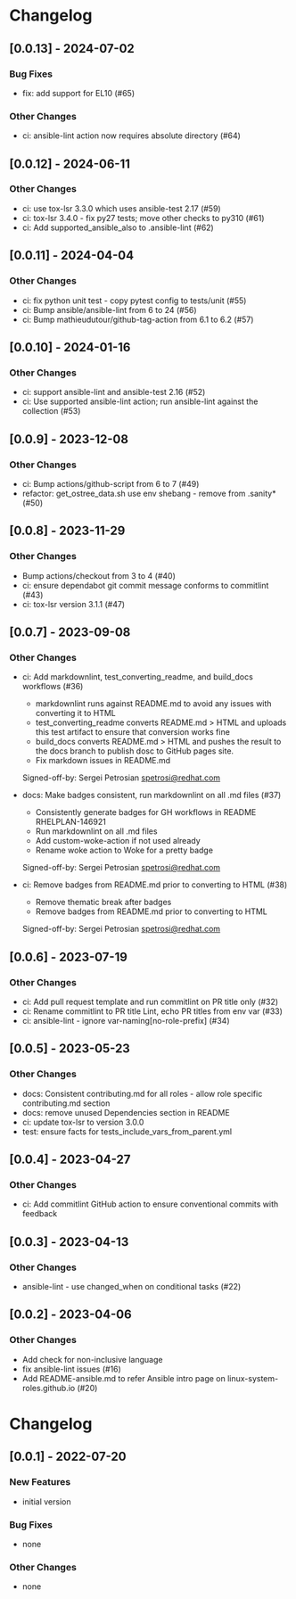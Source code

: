 Changelog
=========

[0.0.13] - 2024-07-02
--------------------

### Bug Fixes

- fix: add support for EL10 (#65)

### Other Changes

- ci: ansible-lint action now requires absolute directory (#64)

[0.0.12] - 2024-06-11
--------------------

### Other Changes

- ci: use tox-lsr 3.3.0 which uses ansible-test 2.17 (#59)
- ci: tox-lsr 3.4.0 - fix py27 tests; move other checks to py310 (#61)
- ci: Add supported_ansible_also to .ansible-lint (#62)

[0.0.11] - 2024-04-04
--------------------

### Other Changes

- ci: fix python unit test - copy pytest config to tests/unit (#55)
- ci: Bump ansible/ansible-lint from 6 to 24 (#56)
- ci: Bump mathieudutour/github-tag-action from 6.1 to 6.2 (#57)

[0.0.10] - 2024-01-16
--------------------

### Other Changes

- ci: support ansible-lint and ansible-test 2.16 (#52)
- ci: Use supported ansible-lint action; run ansible-lint against the collection (#53)

[0.0.9] - 2023-12-08
--------------------

### Other Changes

- ci: Bump actions/github-script from 6 to 7 (#49)
- refactor: get_ostree_data.sh use env shebang - remove from .sanity* (#50)

[0.0.8] - 2023-11-29
--------------------

### Other Changes

- Bump actions/checkout from 3 to 4 (#40)
- ci: ensure dependabot git commit message conforms to commitlint (#43)
- ci: tox-lsr version 3.1.1 (#47)

[0.0.7] - 2023-09-08
--------------------

### Other Changes

- ci: Add markdownlint, test_converting_readme, and build_docs workflows (#36)

  - markdownlint runs against README.md to avoid any issues with
    converting it to HTML
  - test_converting_readme converts README.md > HTML and uploads this test
    artifact to ensure that conversion works fine
  - build_docs converts README.md > HTML and pushes the result to the
    docs branch to publish dosc to GitHub pages site.
  - Fix markdown issues in README.md
  
  Signed-off-by: Sergei Petrosian <spetrosi@redhat.com>

- docs: Make badges consistent, run markdownlint on all .md files (#37)

  - Consistently generate badges for GH workflows in README RHELPLAN-146921
  - Run markdownlint on all .md files
  - Add custom-woke-action if not used already
  - Rename woke action to Woke for a pretty badge
  
  Signed-off-by: Sergei Petrosian <spetrosi@redhat.com>

- ci: Remove badges from README.md prior to converting to HTML (#38)

  - Remove thematic break after badges
  - Remove badges from README.md prior to converting to HTML
  
  Signed-off-by: Sergei Petrosian <spetrosi@redhat.com>

[0.0.6] - 2023-07-19
--------------------

### Other Changes

- ci: Add pull request template and run commitlint on PR title only (#32)
- ci: Rename commitlint to PR title Lint, echo PR titles from env var (#33)
- ci: ansible-lint - ignore var-naming[no-role-prefix] (#34)

[0.0.5] - 2023-05-23
--------------------

### Other Changes

- docs: Consistent contributing.md for all roles - allow role specific contributing.md section
- docs: remove unused Dependencies section in README
- ci: update tox-lsr to version 3.0.0
- test: ensure facts for tests_include_vars_from_parent.yml

[0.0.4] - 2023-04-27
--------------------

### Other Changes

- ci: Add commitlint GitHub action to ensure conventional commits with feedback

[0.0.3] - 2023-04-13
--------------------

### Other Changes

- ansible-lint - use changed_when on conditional tasks (#22)

[0.0.2] - 2023-04-06
--------------------

### Other Changes

- Add check for non-inclusive language
- fix ansible-lint issues (#16)
- Add README-ansible.md to refer Ansible intro page on linux-system-roles.github.io (#20)

Changelog
=========

[0.0.1] - 2022-07-20
--------------------

### New Features

- initial version

### Bug Fixes

- none

### Other Changes

- none

